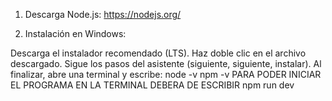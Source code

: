1. Descarga Node.js:
https://nodejs.org/

2. Instalación en Windows:

Descarga el instalador recomendado (LTS).
Haz doble clic en el archivo descargado.
Sigue los pasos del asistente (siguiente, siguiente, instalar).
Al finalizar, abre una terminal y escribe:
node -v
npm -v
PARA PODER INICIAR EL PROGRAMA EN LA TERMINAL DEBERA DE ESCRIBIR 
npm run dev
